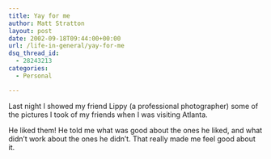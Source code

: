 ```yaml
---
title: Yay for me
author: Matt Stratton
layout: post
date: 2002-09-18T09:44:00+00:00
url: /life-in-general/yay-for-me
dsq_thread_id:
  - 28243213
categories:
  - Personal

---
```

Last night I showed my friend Lippy (a professional photographer) some of the pictures I took of my friends when I was visiting Atlanta.

He liked them! He told me what was good about the ones he liked, and what didn&#8217;t work about the ones he didn&#8217;t. That really made me feel good about it.